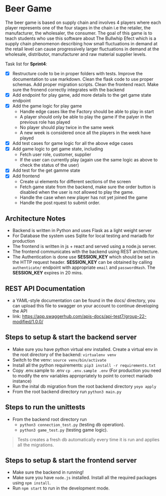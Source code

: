 # Beer Game
The beer game is based on supply chain and involves 4 players where each player represents one of the four stages in the chain i.e the retailer, the manufacturer, the wholesaler, the consumer. The goal of this game is to teach students who use this software about The Bullwhip Efect which is a supply chain phenomenon describing how small fluctuations in demand at the retail level can cause progressively larger fluctuations in demand at the wholesale, distributor, manufacturer and raw material supplier levels.

Task list for **Sprint4**:
- [X] Restructure code to be in proper folders with tests. Improve the documentation to use markdown. Clean the flask code to use proper schemas. Add proper migration scripts. Clean the frontend react. Make sure the fronend correctly integrates with the backend
- [X] Add endpoint for play game, add more details to the get game state endpoint
- [X] Add the game logic for play game
    - Handle edge cases like the Factory should be able to play in start
    - A player should only be able to play the game if the palyer in the previous role has played
    - No player should play twice in the same week
    - A new week is considered once all the players in the week have played
- [X] Add test cases for game logic for all the above edge cases
- [X] Add game logic to get game state, including
    + Fetch user role, customer, supplier
    + If the user can currently play (again use the same logic as above to check the status of the user)
- [X] Add test for the get gamme state
- [X] Add frontend
    - Create ui elements for different sections of the screen
    - Fetch game state from the backend, make sure the order button is disabled when the user is not allowed to play the game. 
    - Handle the case when new player has not yet joined the game
    - Handle the post rquest to submit order. 


Architecture Notes
------------------
* Backend is written in Python and uses Flask as a light weight server
* For Database the system uses Sqlite for local testing and mariadb for production
* The frontend is written in js + react and served using a node.js server.
* The frontend communicates with the backend using REST architecture.
* The Authentication is done use **SESSION_KEY** which should be set in the HTTP request header. **SESSION_KEY** can be obtained by calling `authenticate/` endpoint with appropriate `email` and `passwordHash`. The **SESSION_KEY** expires in 20 mins. 


REST API Documentation
----------------------
* a YAML-style documentation can be found in the docs/ directory, you can upload this file to swagger on your account to continue developing the API
* link: https://app.swaggerhub.com/apis-docs/api-test7/group-22-modified/1.0.0/

Steps to setup & start the backend server
---------------------------------------------
* Make sure you have python virtual env installed. Create a virtual env in the root directory of the backend: `virtualenv venv`
* Switch to the venv: `source venv/bin/activate`
* Install all the python requirements: `pip3 install -r requirements.txt`
* Copy .env.sample to .env `cp .env.sample .env` (For production you need to modify the env variables appropriately to point to correct mariadb instance)
* Run the inital db migration from the root backend directory `yoyo apply`
* From the root backend directory run `python3 main.py`

Steps to run the unittests
--------------------------
* From the backend root directory run 
    - `python3 connection_test.py` (testing db operation). 
    - `python3 game_test.py` (testing game logic). 

>Tests creates a fresh db automatically every time it is run and applies all the migrations. 

Steps to setup & start the frontend server
------------------------------------------
* Make sure the backend in running!
* Make sure you have `node.js` installed. Install all the required packages using `npm install`.
* Run `npm start` to run in the development mode. 

